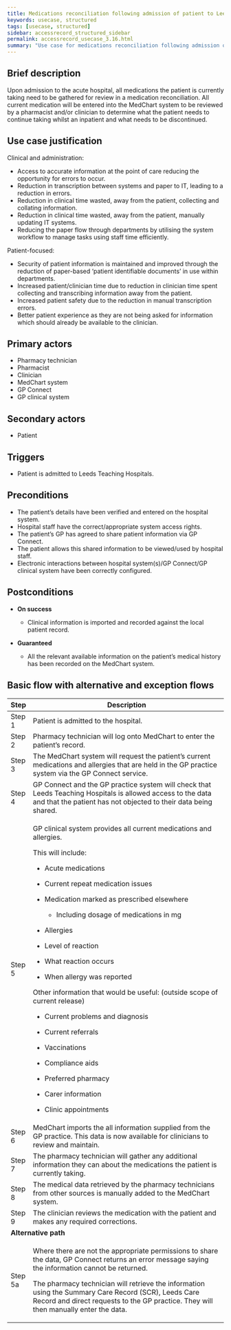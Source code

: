 ```yaml
---
title: Medications reconciliation following admission of patient to Leeds Teaching Hospital
keywords: usecase, structured
tags: [usecase, structured] 
sidebar: accessrecord_structured_sidebar
permalink: accessrecord_usecase_3.16.html
summary: "Use case for medications reconciliation following admission of patient to Leeds Teaching Hospital"
---
```


## Brief description
Upon admission to the acute hospital, all medications the patient is currently taking need to be gathered for review in a medication reconciliation. All current medication will be entered into the MedChart system to be reviewed by a pharmacist and/or clinician to determine what the patient needs to continue taking whilst an inpatient and what needs to be discontinued.

## Use case justification
Clinical and administration:
-   Access to accurate information at the point of care reducing the opportunity for errors to occur.
-   Reduction in transcription between systems and paper to IT, leading to a reduction in errors.
-   Reduction in clinical time wasted, away from the patient, collecting and collating information.
-   Reduction in clinical time wasted, away from the patient, manually updating IT systems.
-   Reducing the paper flow through departments by utilising the system workflow to manage tasks using staff time efficiently.

Patient-focused:
-   Security of patient information is maintained and improved through the reduction of paper-based ‘patient identifiable documents’ in use within departments.
-   Increased patient/clinician time due to reduction in clinician time spent collecting and transcribing information away from the patient.
-   Increased patient safety due to the reduction in manual transcription errors.
-   Better patient experience as they are not being asked for information which should already be available to the clinician.

## Primary actors
-   Pharmacy technician
-   Pharmacist
-   Clinician
-   MedChart system
-   GP Connect
-   GP clinical system

## Secondary actors
-   Patient

## Triggers
-   Patient is admitted to Leeds Teaching Hospitals.

## Preconditions
-   The patient’s details have been verified and entered on the hospital system.
-   Hospital staff have the correct/appropriate system access rights.
-   The patient’s GP has agreed to share patient information via GP Connect.
-   The patient allows this shared information to be viewed/used by hospital staff.
-   Electronic interactions between hospital system(s)/GP Connect/GP clinical system have been correctly configured.

## Postconditions
-   **On success**
    - Clinical information is imported and recorded against the local patient record.

-   **Guaranteed**
    - All the relevant available information on the patient’s medical history has been recorded on the MedChart system.

## Basic flow with alternative and exception flows

<table>
<thead>
<tr class="header">
<th style="width:10%">Step</th>
<th>Description</th>
</tr>
</thead>
<tbody>
<tr class="odd">
<td>Step 1</td>
<td>Patient is admitted to the hospital.</td>
</tr>
<tr class="even">
<td>Step 2</td>
<td>Pharmacy technician will log onto MedChart to enter the patient’s record.</td>
</tr>
<tr class="odd">
<td>Step 3</td>
<td>The MedChart system will request the patient’s current medications and allergies that are held in the GP practice system via the GP Connect service.</td>
</tr>
<tr class="even">
<td>Step 4</td>
<td>GP Connect and the GP practice system will check that Leeds Teaching Hospitals is allowed access to the data and that the patient has not objected to their data being shared.</td>
</tr>
<tr class="odd">
<td>Step 5</td>
<td><p>GP clinical system provides all current medications and allergies.</p>
<p>This will include:</p>
<ul>
<li><p>Acute medications</p></li>
<li><p>Current repeat medication issues</p></li>
<li><p>Medication marked as prescribed elsewhere</p>
<ul>
<li><p>Including dosage of medications in mg</p></li>
</ul></li>
</ul>
<ul>
<li><p>Allergies</p></li>
</ul>
<ul>
<li><p>Level of reaction</p></li>
<li><p>What reaction occurs</p></li>
<li><p>When allergy was reported</p></li>
</ul>
<p>Other information that would be useful: (outside scope of current release)</p>
<ul>
<li><p>Current problems and diagnosis</p></li>
<li><p>Current referrals</p></li>
<li><p>Vaccinations</p></li>
<li><p>Compliance aids</p></li>
<li><p>Preferred pharmacy</p></li>
<li><p>Carer information</p></li>
<li><p>Clinic appointments</p></li>
</ul></td>
</tr>
<tr class="even">
<td>Step 6</td>
<td>MedChart imports the all information supplied from the GP practice. This data is now available for clinicians to review and maintain.</td>
</tr>
<tr class="odd">
<td>Step 7</td>
<td>The pharmacy technician will gather any additional information they can about the medications the patient is currently taking.</td>
</tr>
<tr class="even">
<td>Step 8</td>
<td>The medical data retrieved by the pharmacy technicians from other sources is manually added to the MedChart system.</td>
</tr>
<tr class="odd">
<td>Step 9</td>
<td>The clinician reviews the medication with the patient and makes any required corrections.</td>
</tr>
<tr class="even">
<td colspan="2"><strong>Alternative path</strong></td>
</tr>
<tr class="odd">
<td>Step 5a</td>
<td><p>Where there are not the appropriate permissions to share the data, GP Connect returns an error message saying the information cannot be returned.</p>
<p>The pharmacy technician will retrieve the information using the Summary Care Record (SCR), Leeds Care Record and direct requests to the GP practice. They will then manually enter the data.</p></td>
</tr>
</tbody>
</table>
